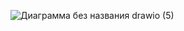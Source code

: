 ![Диаграмма без названия drawio (5)](https://github.com/p1petto/IoT-co-op/assets/108504552/15df3de7-af8d-413c-8524-ced27e6d4079)
